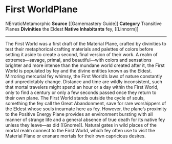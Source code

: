 ﻿---
alignment: N
element: null
id: '10'
name: First World
plane_category: Transitive Planes
rarity: Common
source: '[[DATABASE/source/Gamemastery Guide|Gamemastery Guide]]'
trait:
- '[[DATABASE/trait/Erratic|Erratic]]'
- '[[DATABASE/trait/Metamorphic|Metamorphic]]'
type: Plane

---
# First World<span class="item-type">Plane</span>

<span class="trait-alignment item-trait">N</span><span class="item-trait">Erratic</span><span class="item-trait">Metamorphic</span>
**Source** [[Gamemastery Guide]]
**Category** Transitive Planes
**Divinities** the Eldest
**Native Inhabitants** fey, [[Linnorm]]

---
The First World was a first draft of the Material Plane, crafted by divinities to test their metaphorical crafting materials and palettes of colors before setting it aside to create a second, final version of their work. A realm of extremes—savage, primal, and beautiful—with colors and sensations brighter and more intense than the mundane world created after it, the First World is populated by fey and the divine entities known as the Eldest. Mirroring mercurial fey whimsy, the First World’s laws of nature constantly and unpredictably change. Distance and time are wildly inconsistent, such that mortal travelers might spend an hour or a day within the First World, only to find a century or only a few seconds passed once they return to their own plane.
 The First World stands outside the cycle of souls, something the fey call the Great Abandonment, save for rare worshippers of the Eldest whose souls incarnate here as fey. However, the plane’s proximity to the Positive Energy Plane provides an environment bursting with all manner of strange life and a general absence of true death for its native fey unless they leave—as did [[Gnome]]. Natural gates in wild places of the mortal realm connect to the First World, which fey often use to visit the Material Plane or ensnare mortals for their own capricious desires.